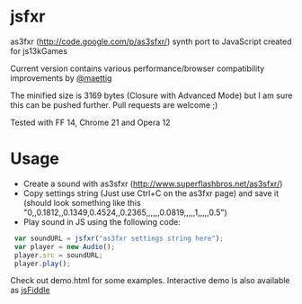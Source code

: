 jsfxr
=====

as3fxr (http://code.google.com/p/as3sfxr/) synth port to JavaScript created for js13kGames

Current version contains various performance/browser compatibility improvements by [@maettig](https://twitter.com/maettig)

The minified size is 3169 bytes (Closure with Advanced Mode) but I am sure this can be pushed further. Pull requests are welcome ;)

Tested with FF 14, Chrome 21 and Opera 12

Usage
=====

 * Create a sound with as3sfxr (http://www.superflashbros.net/as3sfxr/)
 * Copy settings string (Just use Ctrl+C on the as3fxr page) and save it (should look something like this "0,,0.1812,,0.1349,0.4524,,0.2365,,,,,,0.0819,,,,,1,,,,,0.5")
 * Play sound in JS using the following code:

```javascript  
 var soundURL = jsfxr("as3fxr settings string here");
 var player = new Audio();
 player.src = soundURL;
 player.play();
```

Check out demo.html for some examples. Interactive demo is also available as [jsFiddle](http://jsfiddle.net/mneubrand/tsC8j/)
